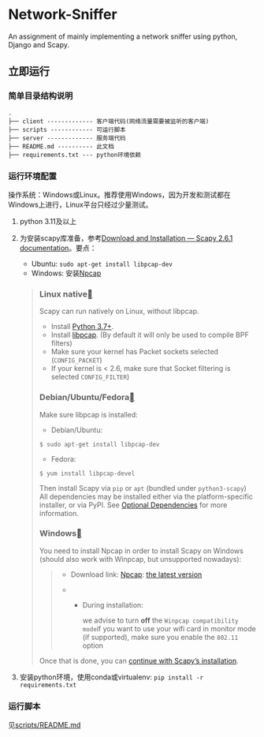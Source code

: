 # Network-Sniffer

An assignment of mainly implementing a network sniffer using python, Django and Scapy.



## 立即运行

### 简单目录结构说明

```tree
.
├── client ------------- 客户端代码(网络流量需要被监听的客户端)
├── scripts ------------ 可运行脚本
├── server ------------- 服务端代码
├── README.md ---------- 此文档
├── requirements.txt --- python环境依赖
```

### 运行环境配置

操作系统：Windows或Linux。推荐使用Windows，因为开发和测试都在Windows上进行，Linux平台只经过少量测试。

1. python 3.11及以上

2. 为安装scapy库准备，参考[Download and Installation — Scapy 2.6.1 documentation](https://scapy.readthedocs.io/en/stable/installation.html#platform-specific-instructions)。要点：

   - Ubuntu: `sudo apt-get install libpcap-dev`
   - Windows: 安装[Npcap](https://nmap.org/npcap/)

   > ### Linux native[](https://scapy.readthedocs.io/en/stable/installation.html#linux-native)
   >
   > Scapy can run natively on Linux, without libpcap.
   >
   > - Install [Python 3.7+](http://www.python.org/).
   > - Install [libpcap](http://www.tcpdump.org/). (By default it will only be used to compile BPF filters)
   > - Make sure your kernel has Packet sockets selected (`CONFIG_PACKET`)
   > - If your kernel is < 2.6, make sure that Socket filtering is selected `CONFIG_FILTER`)
   >
   > ### Debian/Ubuntu/Fedora[](https://scapy.readthedocs.io/en/stable/installation.html#debian-ubuntu-fedora)
   >
   > Make sure libpcap is installed:
   >
   > - Debian/Ubuntu:
   >
   > ```
   > $ sudo apt-get install libpcap-dev
   > ```
   >
   > - Fedora:
   >
   > ```
   > $ yum install libpcap-devel
   > ```
   >
   > Then install Scapy via `pip` or `apt` (bundled under `python3-scapy`) All dependencies may be installed either via the platform-specific installer, or via PyPI. See [Optional Dependencies](https://scapy.readthedocs.io/en/stable/installation.html#optional-dependencies) for more information.
   >
   > ### Windows[](https://scapy.readthedocs.io/en/stable/installation.html#windows)
   >
   > You need to install Npcap in order to install Scapy on Windows (should also work with Winpcap, but unsupported nowadays):
   >
   > > - Download link: [Npcap](https://nmap.org/npcap/): [the latest version](https://nmap.org/npcap/#download)
   > >
   > > - - During installation:
   > >
   > >     we advise to turn **off** the `Winpcap compatibility mode`if you want to use your wifi card in monitor mode (if supported), make sure you enable the `802.11` option
   >
   > Once that is done, you can [continue with Scapy’s installation](https://scapy.readthedocs.io/en/stable/installation.html#latest-release).

3. 安装python环境，使用conda或virtualenv: `pip install -r requirements.txt`

   

### 运行脚本

见[scripts/README.md](.\\scripts\\README.md)

